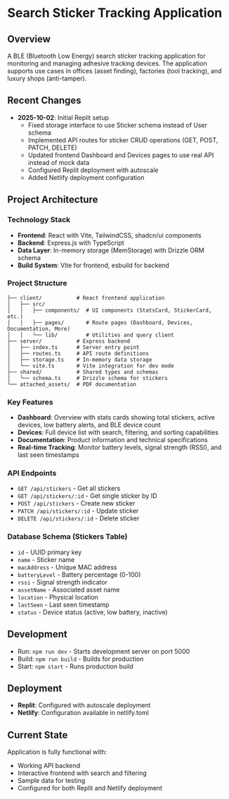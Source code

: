 # Search Sticker Tracking Application

## Overview
A BLE (Bluetooth Low Energy) search sticker tracking application for monitoring and managing adhesive tracking devices. The application supports use cases in offices (asset finding), factories (tool tracking), and luxury shops (anti-tamper).

## Recent Changes
- **2025-10-02**: Initial Replit setup
  - Fixed storage interface to use Sticker schema instead of User schema
  - Implemented API routes for sticker CRUD operations (GET, POST, PATCH, DELETE)
  - Updated frontend Dashboard and Devices pages to use real API instead of mock data
  - Configured Replit deployment with autoscale
  - Added Netlify deployment configuration

## Project Architecture

### Technology Stack
- **Frontend**: React with Vite, TailwindCSS, shadcn/ui components
- **Backend**: Express.js with TypeScript
- **Data Layer**: In-memory storage (MemStorage) with Drizzle ORM schema
- **Build System**: Vite for frontend, esbuild for backend

### Project Structure
```
├── client/           # React frontend application
│   ├── src/
│   │   ├── components/  # UI components (StatsCard, StickerCard, etc.)
│   │   ├── pages/       # Route pages (Dashboard, Devices, Documentation, More)
│   │   └── lib/         # Utilities and query client
├── server/           # Express backend
│   ├── index.ts      # Server entry point
│   ├── routes.ts     # API route definitions
│   ├── storage.ts    # In-memory data storage
│   └── vite.ts       # Vite integration for dev mode
├── shared/           # Shared types and schemas
│   └── schema.ts     # Drizzle schema for stickers
└── attached_assets/  # PDF documentation
```

### Key Features
- **Dashboard**: Overview with stats cards showing total stickers, active devices, low battery alerts, and BLE device count
- **Devices**: Full device list with search, filtering, and sorting capabilities
- **Documentation**: Product information and technical specifications
- **Real-time Tracking**: Monitor battery levels, signal strength (RSSI), and last seen timestamps

### API Endpoints
- `GET /api/stickers` - Get all stickers
- `GET /api/stickers/:id` - Get single sticker by ID
- `POST /api/stickers` - Create new sticker
- `PATCH /api/stickers/:id` - Update sticker
- `DELETE /api/stickers/:id` - Delete sticker

### Database Schema (Stickers Table)
- `id` - UUID primary key
- `name` - Sticker name
- `macAddress` - Unique MAC address
- `batteryLevel` - Battery percentage (0-100)
- `rssi` - Signal strength indicator
- `assetName` - Associated asset name
- `location` - Physical location
- `lastSeen` - Last seen timestamp
- `status` - Device status (active, low battery, inactive)

## Development
- Run: `npm run dev` - Starts development server on port 5000
- Build: `npm run build` - Builds for production
- Start: `npm start` - Runs production build

## Deployment
- **Replit**: Configured with autoscale deployment
- **Netlify**: Configuration available in netlify.toml

## Current State
Application is fully functional with:
- Working API backend
- Interactive frontend with search and filtering
- Sample data for testing
- Configured for both Replit and Netlify deployment

